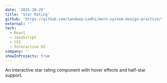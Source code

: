 ```yaml
---
date: '2025-10-29'
title: 'Star Rating'
github: 'https://github.com/Sandeep-Lodhi/mern-system-design-practice/tree/star-rating'
external: ''
tech:
  - React
  - JavaScript
  - CSS
  - Interactive UI
company: ''
showInProjects: true
---
```


An interactive star rating component with hover effects and half-star support.